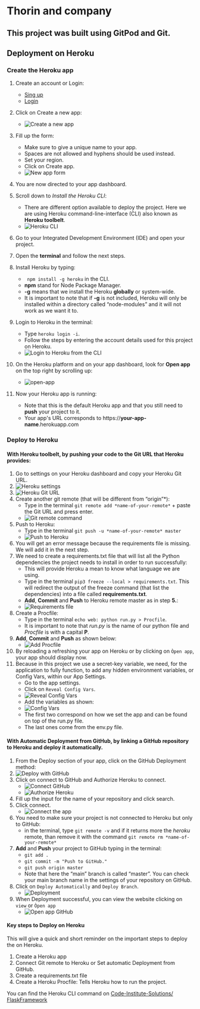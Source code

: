 # Thorin and company

## This project was built using GitPod and Git.


## Deployment on Heroku

### Create the Heroku app

1. Create an account or Login:
    * [Sing up](https://signup.heroku.com/login)
    * [Login](https://id.heroku.com/login)

2. Click on Create a new app:
    * ![Create a new app](README-images/create-new-app.png)

3. Fill up the form:
    * Make sure to give a unique name to your app.
    * Spaces are not allowed and hyphens should be used instead.
    * Set your region.
    * Click on Create app.
    * ![New app form](README-images/new-app-form.png)

4. You are now directed to your app dashboard.

5. Scroll down to *Install the Heroku CLI*:
    * There are different option available to deploy the project. Here we are using Heroku command-line-interface (CLI) also known as **Heroku toolbelt**.
    * ![Heroku CLI](README-images/heroku-cli.png)

6. Go to your Integrated Development Environment (IDE) and open your project.

7. Open the **terminal** and follow the next steps.

8. Install Heroku by typing:
    * `` npm install -g heroku`` in the CLI.
    * **npm** stand for Node Package Manager.
    * **-g** means that we install the Heroku **globally** or system-wide.
    * It is important to note that if **-g** is not included, Heroku will only be installed within a directory called “node-modules” and it will not work as we want it to.

9. Login to Heroku in the terminal:
    * Type ``heroku login -i``.
    * Follow the steps by entering the account details used for this project on Heroku.
    * ![Login to Heroku from the CLI](README-images/login-heroku-cli.png)

10. On the Heroku platform and on your app dashboard, look for **Open app** on the top right by scrolling up:
    * ![open-app](README-images/open-app.png)

11. Now your Heroku app is running:
    * Note that this is the default Heroku app and that you still need to **push** your project to it.
    * Your app's URL corresponds to https://**your-app-name**.herokuapp.com

### Deploy to Heroku

#### With Heroku toolbelt, by pushing your code to the Git URL that Heroku provides:

1. Go to settings on your Heroku dashboard and copy your Heroku Git URL.
2. ![Heroku settings](README-images/heroku-settings.png)
3. ![Heroku Git URL](README-images/heroku-git-url.png)
4. Create another git remote (that will be different from “origin”*):
    * Type in the terminal ``git remote add *name-of-your-remote*`` + paste the Git URL and press enter.
    * ![Git remote command](README-images/git-remote-command.png)
5. Push to Heroku:
    * Type in the terminal ``git push -u *name-of-your-remote* master``
    * ![Push to Heroku](README-images/push-to-heroku.png)
6. You will get an error message because the requirements file is missing. We will add it in the next step.
7. We need to create a requirements.txt file that will list all the Python dependencies the project needs to install in order to run successfully:
    * This will provide Heroku a mean to know what language we are using.
    * Type in the terminal ``pip3 freeze --local > requirements.txt``. This will redirect the output of the freeze command (that list the dependencies) into a file called **requirements.txt**.
    * **Add**, **Commit** and **Push** to Heroku remote master as in step **5.**:
    * ![Requirements file](README-images/create-requirements-file.png)
8. Create a Procfile:
    * Type in the terminal ``echo web: python run.py > Procfile``.
    * It is important to note that *run.py* is the name of our python file and *Procfile* is with a capital **P**.
9. **Add**, **Commit** and **Push** as shown below:
    * ![Add Procfile](README-images/add-procfile.png)
10. By reloading a refreshing your app on Heroku or by clicking on ``Òpen app``, your app should display now.
11. Because in this project we use a secret-key variable, we need, for the application to fully function, to add any hidden environment variables, or Config Vars, within our App Settings.
    * Go to the app settings.
    * Click on ``Reveal Config Vars``.
    * ![Reveal Config Vars](README-images/reveal-config-vars.png)
    * Add the variables as shown:
    * ![Config Vars](README-images/config-vars.png)
    * The first two correspond on how we set the app and can be found on top of the run.py file.
    * The last ones come from the env.py file.

#### With Automatic Deployment from GitHub, by linking a GitHub repository to Heroku and deploy it automatically.

1. From the Deploy section of your app, click on the GitHub Deployment method:
2. ![Deploy with GitHub](README-images/deploy-github.png)
3. Click on connect to GitHub and Authorize Heroku to connect.
    * ![Connect GitHub](README-images/connect-github.png)
    * ![Authorize Heroku](README-images/auth-heroku.png)
4. Fill up the input for the name of your repository and click search.
5. Click connect.
    * ![Connect the app](README-images/connect-app.png)
6. You need to make sure your project is not connected to Heroku but only to GitHub:
    * in the terminal, type `git remote -v` and if it returns more the *heroku* remote, than remove it with the command ``git remote rm *name-of-your-remote*``
7. **Add** and **Push** your project to GitHub typing in the terminal:
    * ``git add .``
    * ``git commit -m "Push to GitHub."``
    * ``git push origin master``
    * Note that here the “main” branch is called “master”. You can check your main branch name in the settings of your repository on GitHub.
8. Click on ``Deploy Automatically`` and ``Deploy Branch``.
    * ![Deployment](README-images/final-deploy.png)
9. When Deployment successful, you can view the website clicking on ``view`` or ``Òpen app``
    * ![Open app GitHub](README-images/view-app-github.png)

#### Key steps to Deploy on Heroku

This will give a quick and short reminder on the important steps to deploy the on Heroku.

1. Create a Heroku app
2. Connect Git remote to Heroku or Set automatic Deployment from GitHub.
3. Create a requirements.txt file
4. Create a Heroku Procfile: Tells Heroku how to run the project.

You can find the Heroku CLI command on [Code-Institute-Solutions/ FlaskFramework](https://github.com/Code-Institute-Solutions/FlaskFramework/blob/master/05-DeployingOurProjectToHeroku/04-pushing_to_heroku/Heroku_CLI_commands.md)
